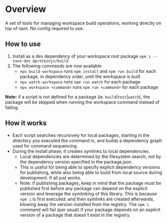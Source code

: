 # Overview

A set of tools for managing workspace build operations, working directly on top of npm. No config required to use.

## How to use

1. Install as a dev dependency of your workspace root package `npm i --save-dev @proteinjs/build`
2. The following commands are now available
    - `npx build-workspace` runs `npm install` and `npm run build` for each package, in dependency order, until the workspace is built
    - `npx watch-workspace` runs `npm run watch` for each package
    - `npx workspace <command>` runs `npm run <command>` for each package

**Note:** if a script is not defined for a package (ie. `build`|`test`|`watch`), the package will be skipped when running the workspace command instead of failing.

## How it works

- Each script searches recursively for local packages, starting in the directory you executed the command in, and builds a dependency graph used for command sequencing.
- During the install phase, it creates symlinks to local dependencies.
    - Local dependencies are determined by the filesystem search, not by the dependency version specified in the package.json.
    - This is useful for being able to specify explicit dependency versions for publishing, while also being able to build from local source during development. It all just works.
    - Note: if publishing packages, keep in mind that the package must be published first before any package can depend on the explicit version and leverage the symlinking of this library. This is because `npm i` is first executed, and then symlinks are created afterwards, blowing away the version installed from the registry. The `npm i` command will fail (per usual) if your package depends on an explicit version of a package that doesn't exist in the registry.